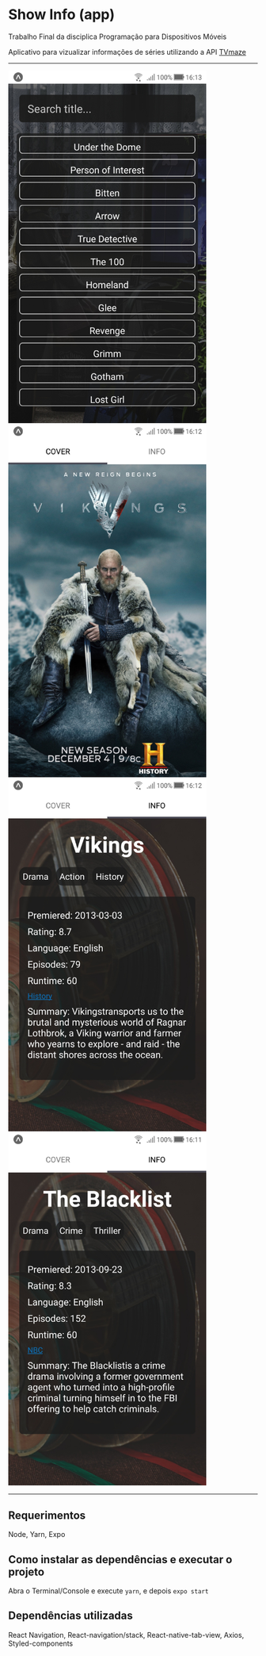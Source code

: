 # Show Info (app)

Trabalho Final da disciplica Programação para Dispositivos Móveis

Aplicativo para vizualizar informações de séries utilizando a API [TVmaze](https://www.tvmaze.com/api)

---

<img src="screenshots/main.jpg" width="400"/>
<img src="screenshots/cover.jpg" width="400"/>
<img src="screenshots/info.jpg" width="400"/>
<img src="screenshots/info2.jpg" width="400"/>

---

## Requerimentos

Node, Yarn, Expo

## Como instalar as dependências e executar o projeto

Abra o Terminal/Console e execute `yarn`, e depois `expo start`

## Dependências utilizadas

React Navigation, React-navigation/stack, React-native-tab-view, Axios, Styled-components
